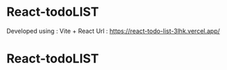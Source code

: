 # React-todoLIST

Developed using : Vite + React 
Url : https://react-todo-list-3lhk.vercel.app/

# React-todoLIST
